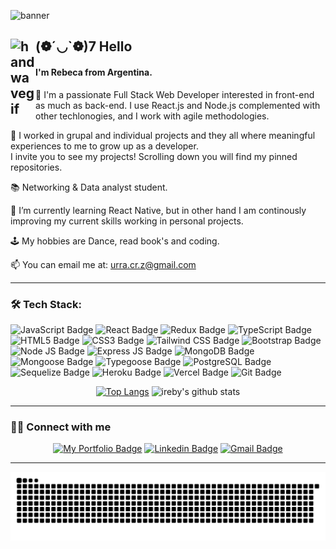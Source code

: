 ![banner](https://user-images.githubusercontent.com/100000496/187541790-43cd707d-7f47-4c85-b0cc-e2b638888011.png)


## (❁´◡`❁)7 Hello <img alt="handwavegif" src="https://user-images.githubusercontent.com/39513876/112366216-8cfe7400-8cfe-11eb-8116-7d3dbae20e97.gif" width='40' align="left"/>

#### I'm Rebeca from Argentina.

<div aligh='left'>
         
🚀 I'm a passionate Full Stack Web Developer interested in front-end as much as back-end. I use React.js and Node.js complemented with other techlonogies, and I work with agile methodologies.
         
💼 I worked in grupal and individual projects and they all where meaningful experiences to me to grow up as a developer.
</br> I invite you to see my projects! Scrolling down you will find my pinned repositories.
         
📚 Networking & Data analyst student.
         
🌱 I’m currently learning React Native, but in other hand I am continously improving my current skills working in personal projects.

🕹 My hobbies are Dance, read book's and coding.

📫 You can email me at: urra.cr.z@gmail.com
         
</div>

---

### 🛠️ Tech Stack:
![JavaScript Badge](https://img.shields.io/badge/JavaScript-F7DF1E?style=for-the-badge&logo=javascript&logoColor=black)
![React Badge](https://img.shields.io/badge/React-20232A?style=for-the-badge&logo=react&logoColor=61DAFB)
![Redux Badge](https://img.shields.io/badge/Redux-593D88?style=for-the-badge&logo=redux&logoColor=white)
![TypeScript Badge](https://img.shields.io/badge/TypeScript-007ACC?style=for-the-badge&logo=typescript&logoColor=white)
![HTML5 Badge](https://img.shields.io/badge/HTML5-E34F26?style=for-the-badge&logo=html5&logoColor=white)
![CSS3 Badge](https://img.shields.io/badge/CSS3-1572B6?style=for-the-badge&logo=css3&logoColor=white)
![Tailwind CSS Badge](https://img.shields.io/badge/Tailwind_CSS-38B2AC?style=for-the-badge&logo=tailwind-css&logoColor=white)
![Bootstrap Badge](https://img.shields.io/badge/Bootstrap-563D7C?style=for-the-badge&logo=bootstrap&logoColor=white)
![Node JS Badge](https://img.shields.io/badge/Node.js-43853D?style=for-the-badge&logo=node.js&logoColor=white)
![Express JS Badge](https://img.shields.io/badge/Express.js-404D59?style=for-the-badge)
![MongoDB Badge](https://img.shields.io/badge/MongoDB-4EA94B?style=for-the-badge&logo=mongodb&logoColor=white)
![Mongoose Badge](https://img.shields.io/badge/Mongoose-404D59?style=for-the-badge)
![Typegoose Badge](https://img.shields.io/badge/Typegoose-404D59?style=for-the-badge)
![PostgreSQL Badge](https://img.shields.io/badge/PostgreSQL-316192?style=for-the-badge&logo=postgresql&logoColor=white)
![Sequelize Badge](https://img.shields.io/badge/sequelize-323330?style=for-the-badge&logo=sequelize&logoColor=blue)
![Heroku Badge](https://img.shields.io/badge/Heroku-430098?style=for-the-badge&logo=heroku&logoColor=white)
![Vercel Badge](	https://img.shields.io/badge/Vercel-100000?style=for-the-badge&logo=vercel&logoColor=white)
![Git Badge](https://img.shields.io/badge/GIT-E44C30?style=for-the-badge&logo=git&logoColor=white)
   
 <div align='center'>
  
[![Top Langs](https://github-readme-stats.vercel.app/api/top-langs/?username=ireby&layout=compact)](https://github.com/anuraghazra/github-readme-stats) ![ireby's github stats](https://github-readme-stats.vercel.app/api?username=ireby&show_icons=true&theme=default)
      
</div>

---

### 🤝🏻 Connect with me

<div align='center'>

[![My Portfolio Badge](https://img.shields.io/badge/my_portfolio-404D59?style=for-the-badge)](https://rebecaurra.vercel.app/)
[![Linkedin Badge](https://img.shields.io/badge/LinkedIn-0077B5?style=for-the-badge&logo=linkedin&logoColor=white)](https://www.linkedin.com/in/rebeca-urra-8225a1187/)
[![Gmail Badge](https://img.shields.io/badge/Gmail-D14836?style=for-the-badge&logo=gmail&logoColor=white)](mailto:"urra.cr.z@gmail.com")

 </div>

---

<p align="center">
   <img src="https://github.com/Asmit2952/Asmit2952/blob/output/github-contribution-grid-snake.svg" alt="snake">
</p>
